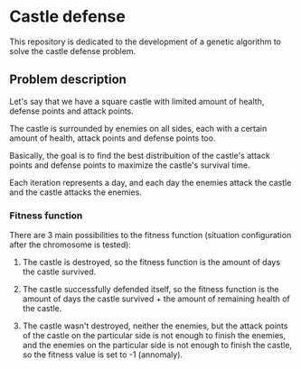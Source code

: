 # Castle defense

This repository is dedicated to the development of a genetic algorithm to solve the castle defense problem.

## Problem description

Let's say that we have a square castle with limited amount of health, defense points and attack points.

The castle is surrounded by enemies on all sides, each with a certain amount of health, attack points and defense points too.

Basically, the goal is to find the best distribuition of the castle's attack points and defense points to maximize the castle's survival time.

Each iteration represents a day, and each day the enemies attack the castle and the castle attacks the enemies.

### Fitness function

There are 3 main possibilities to the fitness function (situation configuration after the chromosome is tested):

1. The castle is destroyed, so the fitness function is the amount of days the castle survived.

2. The castle successfully defended itself, so the fitness function is the amount of days the castle survived + the amount of remaining health of the castle.

3. The castle wasn't destroyed, neither the enemies, but the attack points of the castle on the particular side is not enough to finish the enemies, and the enemies on the particular side is not enough to finish the castle, so the fitness value is set to -1 (annomaly).